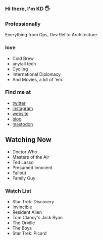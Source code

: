 ### Hi there, I'm KD 🖐

### Professionally

Everything from Ops, Dev Rel to Architecture.

### love

- Cold Brew
- any/all tech
- Cycling
- International Diplomacy
- And Movies, a lot of 'em.

### Find me at

- [twitter](https://twitter.com/kdpuvvadi)
- [instagram](https://www.instagram.com)
- [website](https://puvvadi.me/)
- [blog](https://blog.puvvadi.me/)
- [mastodon](https://infosec.exchange/@kdpuvvadi)

## Watching Now

- Doctor Who
- Masters of the Air
- Ted Lasso
- Presumed Innocent
- Fallout
- Family Guy

### Watch List

- Star Trek: Discovery
- Invincible
- Resident Alien
- Tom Clancy's Jack Ryan
- The Orville
- The Boys
- Star Trek: Picard
